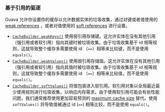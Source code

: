 ### 基于引用的驱逐

Guava 允许你设置你的缓存以允许数据实体的垃圾收集，通过对键或者值使用的 [weak references](http://docs.oracle.com/javase/6/docs/api/java/lang/ref/WeakReference.html) ，或者对值使用的 [soft references](http://docs.oracle.com/javase/6/docs/api/java/lang/ref/SoftReference.html) 进行设置。

- [`CacheBuilder.weakKeys()`](http://google.github.io/guava/releases/snapshot/api/docs/com/google/common/cache/CacheBuilder.html#weakKeys--) 使用弱引用存储键。这允许实体在没有其他引用（强引用或者软引用）指向其键时被垃圾收集。由于垃圾收集基于 id 相等规则，这就导致整个缓存多需要使用 id （`==`）相等来比较键，而不是使用 `equals()`。
- [`CacheBuilder.weakValues()`](http://google.github.io/guava/releases/snapshot/api/docs/com/google/common/cache/CacheBuilder.html#weakValues--) 使用弱引用存储值。这允许实体在没有其他引用（强引用或者软引用）指向其值时被垃圾收集。由于垃圾收集基于 id 相等规则，这就导致整个缓存多需要使用 id （`==`）相等来比较值，而不是使用 `equals()`。
- [`CacheBuilder.softValues()`](http://google.github.io/guava/releases/snapshot/api/docs/com/google/common/cache/CacheBuilder.html#softValues--) 将值包装进入软引用。软引用对象以全局最近最少使用规则进行垃圾收集，以响应内存需求。由于使用软引用可能会有些性能问题，我们通常推荐使用更加容易预测的 [maximum cache size](https://github.com/google/guava/wiki/CachesExplained#Size-based-Eviction) 替代。使用 `softValues()` 将导致值被通过 id (`==`) 相等比较，而不是使用 `equals()`。


